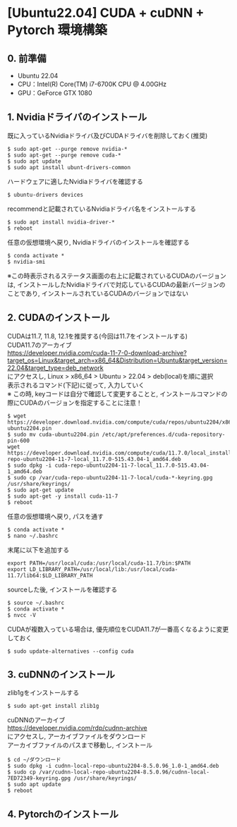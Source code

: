 # [Ubuntu22.04] CUDA + cuDNN + Pytorch 環境構築

## 0. 前準備
- Ubuntu 22.04  
- CPU：Intel(R) Core(TM) i7-6700K CPU @ 4.00GHz  
- GPU：GeForce GTX 1080  

## 1. Nvidiaドライバのインストール
既に入っているNvidiaドライバ及びCUDAドライバを削除しておく(推奨)  
```
$ sudo apt-get --purge remove nvidia-*
$ sudo apt-get --purge remove cuda-*
$ sudo apt update
$ sudo apt install ubunt-drivers-common
```
ハードウェアに適したNvidiaドライバを確認する  
```
$ ubuntu-drivers devices
```
recommendと記載されているNvidiaドライバ名をインストールする  
```
$ sudo apt install nvidia-driver-*
$ reboot
```
任意の仮想環境へ戻り, Nvidiaドライバのインストールを確認する  
```
$ conda activate *
$ nvidia-smi
```
※この時表示されるステータス画面の右上に記載されているCUDAのバージョンは, インストールしたNvidiaドライバで対応しているCUDAの最新バージョンのことであり, インストールされているCUDAのバージョンではない  
## 2. CUDAのインストール
CUDAは11.7, 11.8, 12.1を推奨する(今回は11.7をインストールする)  
CUDA11.7のアーカイブ  
https://developer.nvidia.com/cuda-11-7-0-download-archive?target_os=Linux&target_arch=x86_64&Distribution=Ubuntu&target_version=22.04&target_type=deb_network  
にアクセスし, Linux > x86_64 > Ubuntu > 22.04 > deb(local)を順に選択  
表示されるコマンド(下記)に従って, 入力していく  
※ この時, keyコードは自分で確認して変更することと, インストールコマンドの際にCUDAのバージョンを指定することに注意！  
```
$ wget https://developer.download.nvidia.com/compute/cuda/repos/ubuntu2204/x86_64/cuda-ubuntu2204.pin
$ sudo mv cuda-ubuntu2204.pin /etc/apt/preferences.d/cuda-repository-pin-600
wget https://developer.download.nvidia.com/compute/cuda/11.7.0/local_installers/cuda-repo-ubuntu2204-11-7-local_11.7.0-515.43.04-1_amd64.deb
$ sudo dpkg -i cuda-repo-ubuntu2204-11-7-local_11.7.0-515.43.04-1_amd64.deb
$ sudo cp /var/cuda-repo-ubuntu2204-11-7-local/cuda-*-keyring.gpg /usr/share/keyrings/
$ sudo apt-get update
$ sudo apt-get -y install cuda-11-7
$ reboot
```
任意の仮想環境へ戻り, パスを通す    
```
$ conda activate *
$ nano ~/.bashrc
```
末尾に以下を追加する  
```
export PATH=/usr/local/cuda:/usr/local/cuda-11.7/bin:$PATH
export LD_LIBRARY_PATH=/usr/local/lib:/usr/local/cuda-11.7/lib64:$LD_LIBRARY_PATH
```
sourceした後, インストールを確認する  
```
$ source ~/.bashrc
$ conda activate *
$ nvcc -V
```
CUDAが複数入っている場合は, 優先順位をCUDA11.7が一番高くなるように変更しておく  
```
$ sudo update-alternatives --config cuda
```
## 3. cuDNNのインストール
zlib1gをインストールする  
```
$ sudo apt-get install zlib1g
```
cuDNNのアーカイブ  
https://developer.nvidia.com/rdp/cudnn-archive  
にアクセスし, アーカイブファイルをダウンロード  
アーカイブファイルのパスまで移動し, インストール  
```
$ cd ~/ダウンロード
$ sudo dpkg -i cudnn-local-repo-ubuntu2204-8.5.0.96_1.0-1_amd64.deb
$ sudo cp /var/cudnn-local-repo-ubuntu2204-8.5.0.96/cudnn-local-7ED72349-keyring.gpg /usr/share/keyrings/
$ sudo apt update
$ reboot
```
## 4. Pytorchのインストール
